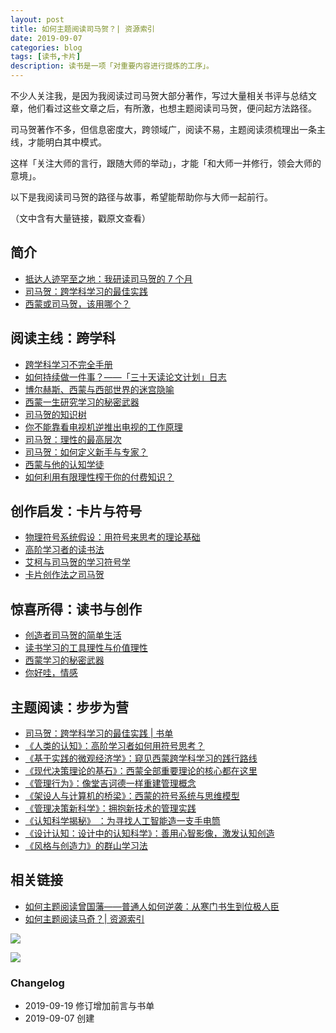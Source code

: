 ```yaml
---
layout: post
title: 如何主题阅读司马贺？| 资源索引
date: 2019-09-07
categories: blog
tags: [读书,卡片]
description: 读书是一项「对重要内容进行提炼的工序」。
---
```



不少人关注我，是因为我阅读过司马贺大部分著作，写过大量相关书评与总结文章，他们看过这些文章之后，有所激，也想主题阅读司马贺，便问起方法路径。

司马贺著作不多，但信息密度大，跨领域广，阅读不易，主题阅读须梳理出一条主线，才能明白其中模式。

这样「关注大师的言行，跟随大师的举动」，才能「和大师一并修行，领会大师的意境」。

以下是我阅读司马贺的路径与故事，希望能帮助你与大师一起前行。

（文中含有大量链接，戳原文查看）

## 简介

* [抵达人迹罕至之地：我研读司马贺的 7 个月 ](https://www.cnfeat.com/blog/2017/08/01/ReadingRoadOfSimon/)
* [司马贺：跨学科学习的最佳实践](https://www.douban.com/doulist/45535686/)
* [西蒙或司马贺，该用哪个？](http://www.mesule.com/2017/08/SimonName)


## 阅读主线：跨学科

* [跨学科学习不完全手册 ](https://www.cnfeat.com/blog/2017/05/30/InterdisciplinaryLearning/)
* [如何持续做一件事？——「三十天读论文计划」日志 ](https://www.cnfeat.com/blog/2017/11/01/DayLog30ReadPaper/)
* [博尔赫斯、西蒙与西部世界的迷宫隐喻](https://www.cnfeat.com/blog/2016/12/05/SimonWestworldMaze/)
* [西蒙一生研究学习的秘密武器](https://www.cnfeat.com/blog/2016/12/13/BestVSGood/)
* [司马贺的知识树](https://www.cnfeat.com/blog/2017/01/05/SimonKnowlegeTree/)
* [你不能靠看电视机逆推出电视的工作原理](http://www.mesule.com/2017/08/TVPrinciple)
* [司马贺：理性的最高层次](http://www.mesule.com/2017/08/SimonRationality)
* [司马贺：如何定义新手与专家？](http://www.mesule.com/2017/08/SimonCorruptionChina)
* [西蒙与他的认知学徒](http://www.mesule.com/2017/08/SimonCognitiveApprenticeship)
* [如何利用有限理性榨干你的付费知识？](http://www.mesule.com/2017/08/BoundedRationalityPay)

## 创作启发：卡片与符号

* [物理符号系统假设：用符号来思考的理论基础](https://www.cnfeat.com/blog/2017/07/27/PhysicalSymbolSystemHypothesis/)
* [高阶学习者的读书法](https://www.cnfeat.com/blog/2017/07/26/AdvancedLearnerReadMethod/)
* [艾柯与司马贺的学习符号学](http://www.mesule.com/2017/08/SimonEcoSemiotics)
* [卡片创作法之司马贺](https://www.cnfeat.com/blog/2016/12/21/CardWriteSimon/)

## 惊喜所得：读书与创作

* [创造者司马贺的简单生活](http://www.mesule.com/2017/08/SimonSimpleLife)
* [读书学习的工具理性与价值理性](http://www.mesule.com/2017/09/ReadingValueRationality)
* [西蒙学习的秘密武器](http://www.mesule.com/2016/06/SimonLearn)
* [你好哇，情感](https://zhuanlan.zhihu.com/p/25275302)


## 主题阅读：步步为营

* [司马贺：跨学科学习的最佳实践 | 书单](https://www.douban.com/doulist/45535686/)
* [《人类的认知》：高阶学习者如何用符号思考？](https://www.cnfeat.com/blog/2017/07/19/HumanCognition/)
* [《基于实践的微观经济学》：窥见西蒙跨学科学习的践行路线](https://www.cnfeat.com/blog/2017/06/20/Empirically-basedMicroeconomics/)
* [《现代决策理论的基石》：西蒙全部重要理论的核心都在这里](https://www.cnfeat.com/blog/2017/07/07/Simon-CornerstoneOfModernDecisionMaking/)
* [《管理行为》：像堂吉诃德一样重建管理概念](https://www.cnfeat.com/blog/2017/07/22/Simon-AdministrativeBehavior/)
* [《架设人与计算机的桥梁》：西蒙的符号系统与思维模型](https://www.cnfeat.com/blog/2017/08/02/SimonSystemMosel/)
* [《管理决策新科学》：拥抱新技术的管理实践](https://www.cnfeat.com/blog/2017/08/11/Simon-ScienceManagement/)
* [《认知科学揭秘》 ：为寻找人工智能造一支手电筒](https://www.cnfeat.com/blog/2017/09/20/CognitiveScienceReveals/)
*  [《设计认知：设计中的认知科学》：善用心智影像，激发认知创造](https://www.cnfeat.com/blog/2017/08/10/DesignCognition/)
*  [《风格与创造力》的群山学习法](http://www.mesule.com/2017/08/LearningFromMountains)

## 相关链接

* [如何主题阅读曾国藩——普通人如何逆袭：从寒门书生到位极人臣](https://www.cnfeat.com/blog/2019/03/05/ZengGuoFan/)
* [如何主题阅读马奇？| 资源索引 ](https://www.cnfeat.com/blog/2019/09/19/ReadMarch/)


![](https://mmbiz.qpic.cn/mmbiz_png/HRoY0QT1GiaYdIicDIsdiaIziaukGx2uPNmliaOrRFAVnI6GKPPNbvoZMFx2BUfdlJYAZFsNHhiczCic6xsHRofQROAxw/640?wx_fmt=png)

![](https://mmbiz.qpic.cn/mmbiz_jpg/HRoY0QT1GiaY6SWWze1HdfABeWKwsibHMQzusDkhVV5iaOTLJjZJ83RySMxiawZxL6Gl6pY9v7jBwEbtLY1jMjYBQg/0?wx_fmt=jpeg)






### Changelog


- 2019-09-19 修订增加前言与书单
- 2019-09-07 创建


